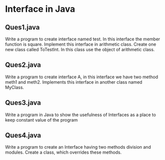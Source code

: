# Interface in Java

## Ques1.java
Write a program to create interface named test. In this interface the member function is square.
Implement this interface in arithmetic class. Create one new class called ToTestInt. In this class
use the object of arithmetic class.

## Ques2.java
Write a program to create interface A, in this interface we have two method meth1 and meth2.
Implements this interface in another class named MyClass.

## Ques3.java
Write a program in Java to show the usefulness of Interfaces as a place to keep constant value of
the program

## Ques4.java
Write a program to create an Interface having two methods division and modules. Create a class,
which overrides these methods.
